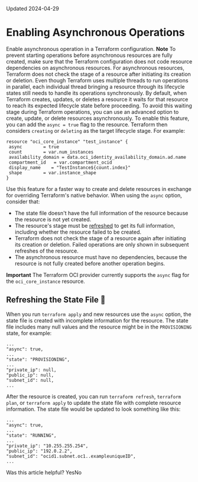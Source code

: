 Updated 2024-04-29
# Enabling Asynchronous Operations
Enable asynchronous operation in a Terraform configuration.
**Note** To prevent starting operations before asynchronous resources are fully created, make sure that the Terraform configuration does not code resource dependencies on asynchronous resources. For asynchronous resources, Terraform does not check the stage of a resource after initiating its creation or deletion. 
Even though Terraform uses multiple threads to run operations in parallel, each individual thread bringing a resource through its lifecycle states still needs to handle its operations synchronously. By default, when Terraform creates, updates, or deletes a resource it waits for that resource to reach its expected lifecycle state before proceeding. To avoid this waiting stage during Terraform operations, you can use an advanced option to create, update, or delete resources asynchronously.
To enable this feature, you can add the `async = true` flag to the resource. Terraform then considers `creating` or `deleting` as the target lifecycle stage. For example:
```
resource "oci_core_instance" "test_instance" {
 async        = true
 count        = var.num_instances
 availability_domain = data.oci_identity_availability_domain.ad.name
 compartment_id   = var.compartment_ocid
 display_name    = "TestInstance${count.index}"
 shape        = var.instance_shape
}
```

Use this feature for a faster way to create and delete resources in exchange for overriding Terraform's native behavior. When using the `async` option, consider that:
  * The state file doesn't have the full information of the resource because the resource is not yet created.
  * The resource's stage must be [refreshed](https://docs.oracle.com/iaas/Content/dev/terraform/async.htm#top__refresh-state) to get its full information, including whether the resource failed to be created.
  * Terraform does not check the stage of a resource again after initiating its creation or deletion. Failed operations are only shown in subsequent refreshes of the resource.
  * The asynchronous resource must have no dependencies, because the resource is not fully created before another operation begins.


**Important** The Terraform OCI provider currently supports the `async` flag for the `oci_core_instance` resource.
## Refreshing the State File 🔗 
When you run `terraform apply` and new resources use the `async` option, the state file is created with incomplete information for the resource. The state file includes many null values and the resource might be in the `PROVISIONING` state, for example:
```
...
"async": true,
...
"state": "PROVISIONING",
...
"private_ip": null,
"public_ip": null,
"subnet_id": null,
...
```

After the resource is created, you can run `terraform refresh`, `terraform plan`, or `terraform apply` to update the state file with complete resource information. The state file would be updated to look something like this:
```
...
"async": true,
...
"state": "RUNNING",
...
"private_ip": "10.255.255.254",
"public_ip": "192.0.2.2",
"subnet_id": "ocid1.subnet.oc1..exampleuniqueID",
...
```

Was this article helpful?
YesNo


